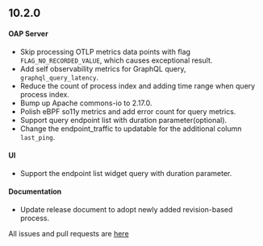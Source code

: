 ## 10.2.0

#### OAP Server

* Skip processing OTLP metrics data points with flag `FLAG_NO_RECORDED_VALUE`, which causes exceptional result.
* Add self observability metrics for GraphQL query, `graphql_query_latency`.
* Reduce the count of process index and adding time range when query process index.
* Bump up Apache commons-io to 2.17.0.
* Polish eBPF so11y metrics and add error count for query metrics.
* Support query endpoint list with duration parameter(optional).
* Change the endpoint_traffic to updatable for the additional column `last_ping`.


#### UI
* Support the endpoint list widget query with duration parameter.


#### Documentation
* Update release document to adopt newly added revision-based process.

All issues and pull requests are [here](https://github.com/apache/skywalking/milestone/224?closed=1)
